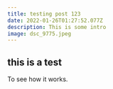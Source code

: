 ```yaml
---
title: testing post 123
date: 2022-01-26T01:27:52.077Z
description: This is some intro
image: dsc_9775.jpeg
---
```

## this is a test
To see how it works.